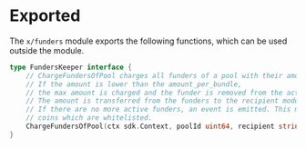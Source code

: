 <!--
order: 6
-->

# Exported

The `x/funders` module exports the following functions, which can be used
outside the module.

```go
type FundersKeeper interface {
    // ChargeFundersOfPool charges all funders of a pool with their amount_per_bundle
    // If the amount is lower than the amount_per_bundle,
    // the max amount is charged and the funder is removed from the active funders list.
    // The amount is transferred from the funders to the recipient module account.
    // If there are no more active funders, an event is emitted. This method only charges
    // coins which are whitelisted.
    ChargeFundersOfPool(ctx sdk.Context, poolId uint64, recipient string) (payout sdk.Coins, err error)
}
```
